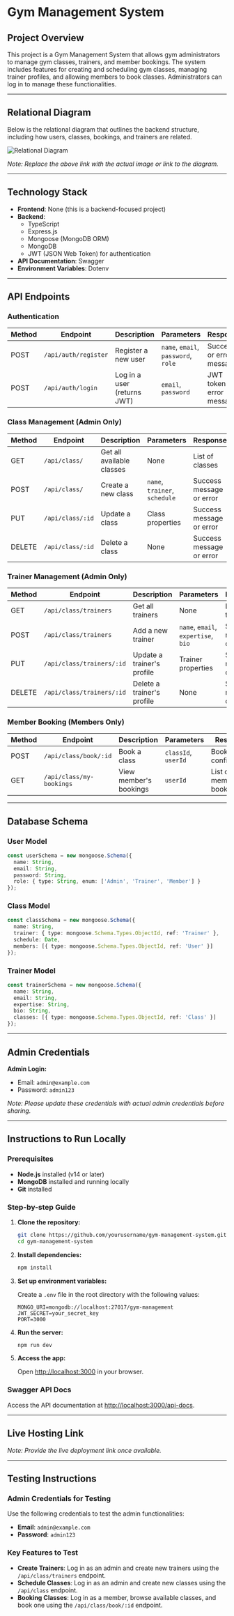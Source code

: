 # Gym Management System

## Project Overview

This project is a Gym Management System that allows gym administrators to manage gym classes, trainers, and member bookings. The system includes features for creating and scheduling gym classes, managing trainer profiles, and allowing members to book classes. Administrators can log in to manage these functionalities.

---

## Relational Diagram

Below is the relational diagram that outlines the backend structure, including how users, classes, bookings, and trainers are related.

![Relational Diagram](./path-to-diagram-image)

*Note: Replace the above link with the actual image or link to the diagram.*

---

## Technology Stack

- **Frontend**: None (this is a backend-focused project)
- **Backend**: 
  - TypeScript
  - Express.js
  - Mongoose (MongoDB ORM)
  - MongoDB
  - JWT (JSON Web Token) for authentication
- **API Documentation**: Swagger
- **Environment Variables**: Dotenv

---

## API Endpoints

### Authentication

| Method | Endpoint           | Description                       | Parameters                      | Response                          |
|--------|--------------------|-----------------------------------|----------------------------------|-----------------------------------|
| POST   | `/api/auth/register`| Register a new user               | `name`, `email`, `password`, `role` | Success or error message          |
| POST   | `/api/auth/login`   | Log in a user (returns JWT)       | `email`, `password`              | JWT token or error message        |

### Class Management (Admin Only)

| Method | Endpoint              | Description                         | Parameters                  | Response                              |
|--------|-----------------------|-------------------------------------|------------------------------|---------------------------------------|
| GET    | `/api/class/`          | Get all available classes           | None                         | List of classes                      |
| POST   | `/api/class/`          | Create a new class                  | `name`, `trainer`, `schedule` | Success message or error              |
| PUT    | `/api/class/:id`       | Update a class                      | Class properties              | Success message or error              |
| DELETE | `/api/class/:id`       | Delete a class                      | None                         | Success message or error              |

### Trainer Management (Admin Only)

| Method | Endpoint             | Description                        | Parameters                          | Response                             |
|--------|----------------------|------------------------------------|-------------------------------------|--------------------------------------|
| GET    | `/api/class/trainers` | Get all trainers                   | None                                | List of trainers                     |
| POST   | `/api/class/trainers` | Add a new trainer                  | `name`, `email`, `expertise`, `bio` | Success message or error             |
| PUT    | `/api/class/trainers/:id` | Update a trainer's profile    | Trainer properties                  | Success message or error             |
| DELETE | `/api/class/trainers/:id` | Delete a trainer's profile    | None                                | Success message or error             |

### Member Booking (Members Only)

| Method | Endpoint               | Description                       | Parameters           | Response                          |
|--------|------------------------|-----------------------------------|----------------------|-----------------------------------|
| POST   | `/api/class/book/:id`   | Book a class                      | `classId`, `userId`  | Booking confirmation              |
| GET    | `/api/class/my-bookings`| View member's bookings            | `userId`             | List of member's bookings         |

---

## Database Schema

### User Model

```typescript
const userSchema = new mongoose.Schema({
  name: String,
  email: String,
  password: String,
  role: { type: String, enum: ['Admin', 'Trainer', 'Member'] }
});
```

### Class Model

```typescript
const classSchema = new mongoose.Schema({
  name: String,
  trainer: { type: mongoose.Schema.Types.ObjectId, ref: 'Trainer' },
  schedule: Date,
  members: [{ type: mongoose.Schema.Types.ObjectId, ref: 'User' }]
});
```

### Trainer Model

```typescript
const trainerSchema = new mongoose.Schema({
  name: String,
  email: String,
  expertise: String,
  bio: String,
  classes: [{ type: mongoose.Schema.Types.ObjectId, ref: 'Class' }]
});
```

---

## Admin Credentials

**Admin Login:**

- Email: `admin@example.com`
- Password: `admin123`

*Note: Please update these credentials with actual admin credentials before sharing.*

---

## Instructions to Run Locally

### Prerequisites

- **Node.js** installed (v14 or later)
- **MongoDB** installed and running locally
- **Git** installed

### Step-by-step Guide

1. **Clone the repository:**

    ```bash
    git clone https://github.com/yourusername/gym-management-system.git
    cd gym-management-system
    ```

2. **Install dependencies:**

    ```bash
    npm install
    ```

3. **Set up environment variables:**

   Create a `.env` file in the root directory with the following values:

    ```
    MONGO_URI=mongodb://localhost:27017/gym-management
    JWT_SECRET=your_secret_key
    PORT=3000
    ```

4. **Run the server:**

    ```bash
    npm run dev
    ```

5. **Access the app:**

   Open [http://localhost:3000](http://localhost:3000) in your browser.

### Swagger API Docs

Access the API documentation at [http://localhost:3000/api-docs](http://localhost:3000/api-docs).

---

## Live Hosting Link

*Note: Provide the live deployment link once available.*

---

## Testing Instructions

### Admin Credentials for Testing

Use the following credentials to test the admin functionalities:

- **Email**: `admin@example.com`
- **Password**: `admin123`

### Key Features to Test

- **Create Trainers**: Log in as an admin and create new trainers using the `/api/class/trainers` endpoint.
- **Schedule Classes**: Log in as an admin and create new classes using the `/api/class` endpoint.
- **Booking Classes**: Log in as a member, browse available classes, and book one using the `/api/class/book/:id` endpoint.